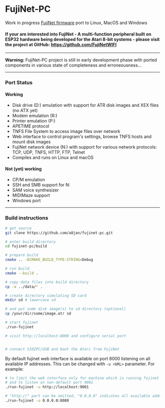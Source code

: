 FujiNet-PC   
=========

Work in progress [FujiNet firmware](https://github.com/FujiNetWIFI/fujinet-platformio) port to Linux, MacOS and Windows

#### If your are interested into FujiNet - A multi-function peripheral built on ESP32 hardware being developed for the Atari 8-bit systems - please visit the project at GitHub: https://github.com/FujiNetWIFI ####

-------------------------------------------------------------------

**Warning:** FujiNet-PC project is still in early development phase with ported components in various state of completeness and erroneousness...

-------------------------------------------------------------------

### Port Status

#### Working

- Disk drive (D:) emulation with support for ATR disk images and XEX files (no ATX yet)
- Modem emulation (R:)
- Printer emulation (P:)
- APETIME protocol
- TNFS File System to access image files over network
- Web interface to control program's settings, browse TNFS hosts and mount disk images
- FujiNet network device (N:) with support for various network protocols:
  TCP, UDP, TNFS, HTTP, FTP, Telnet
- Compiles and runs on Linux and macOS

#### Not (yet) working

- CP/M emulation
- SSH and SMB support for N:
- SAM voice synthesizer
- MIDIMaze support
- Windows port

-------------------------------------------------------------------

### Build instructions

```sh
# get source
git clone https://github.com/a8jan/fujinet-pc.git

# enter build directory
cd fujinet-pc/build

# prepare build
cmake .. -DCMAKE_BUILD_TYPE:STRING=Debug

# run build
cmake --build .

# copy data files into build directory
cp -a ../data/* .

# create directory simulating SD card
mkdir sd # lowercase sd

# and put some disk image(s) to sd directory (optional)
cp /your/dir/some/image.atr sd

# start fujinet
./run-fujinet

# visit http://localhost:8000 and configure serial port


# connect SIO2PC/USB and boot the Atari from FujiNet
```

By default fujinet web interface is available on port 8000 listening on all available IP addresses. This can be changed with `-u <URL>` parameter. For example:

```sh
# to limit the web interface only for machine which is running fujinet 
# and to listen on non-default port 9001
./run-fujinet -u http://localhost:9001

# "http://" part can be omitted, "0.0.0.0" indicates all available addresses
./run-fujinet -u 0.0.0.0:8080
```
